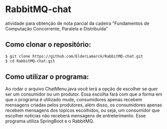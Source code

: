 # RabbitMQ-chat
atividade para obtenção de nota parcial da cadeira "Fundamentos de Computação Concorrente, Paralela
e Distribuída"

## Como clonar o repositório:
```bash
$ git clone https://github.com/ElderLamarck/RabbitMQ-chat.git
$ cd RabbitMQ-chat.git
```

## Como utilizar o programa:
Ao rodar o arquivo ChatMenu.java você terá a opção de escolher se quer ser um consumidor ou um produtor. Essa escolha fará com que a forma em que o programa é utilizado mude, consumidores apenas recebem mensagens criadas pelos produtores, além disso, os consumidores apenas recebem mensagens dos topicos escolhidos, ou seja, um consumidor que escolher notícias não receberá mensagens de entreterimento. Esse programa utiliza SpringBoot e o RabbitMQ.
